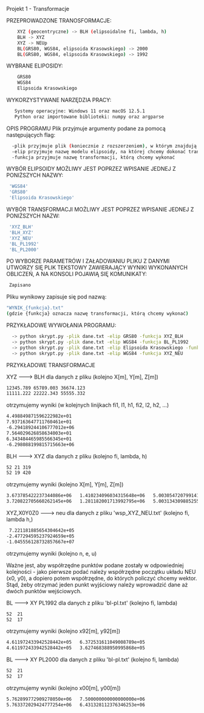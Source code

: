 Projekt 1 - Transformacje

PRZEPROWADZONE TRANOSFORMACJE:
```sh
    XYZ (geocentryczne) -> BLH (elipsoidalne fi, lambda, h)
    BLH -> XYZ
    XYZ -> NEUp
    BL(GRS80, WGS84, elipsoida Krasowskiego) -> 2000
    BL(GRS80, WGS84, elipsoida Krasowskiego) -> 1992
```
 WYBRANE ELIPOSIDY:
 ```sh
     GRS80
     WGS84
     Elipsoida Krasowskiego
 ```
 WYKORZYSTYWANE NARZĘDZIA PRACY:
 ```sh
    Systemy operacyjne: Windows 11 oraz macOS 12.5.1
    Python oraz importowane biblioteki: numpy oraz argparse
```

OPIS PROGRAMU
 Plik przyjmuje argumenty podane za pomocą następujących flag:
 ```sh
   -plik przyjmuje plik (koniecznie z rozszerzeniem), w którym znajdują się dane potrzebne do wykonania transformacji
   -elip przyjmuje nazwę modelu elipsoidy, na której chcemy dokonać transformacji
   -funkcja przyjmuje nazwę transformacji, którą chcemy wykonać
  ```
  
  WYBÓR ELIPSOIDY MOŻLIWY JEST POPRZEZ WPISANIE JEDNEJ Z PONIŻSZYCH NAZWY:
  ```sh
   'WGS84'
   'GRS80'
   'Elipsoida Krasowskiego'
  ```
  
  WYBÓR TRANSFORMACJI MOŻLIWY JEST POPRZEZ WPISANIE JEDNEJ Z PONIŻSZYCH NAZW:
  ```sh
   'XYZ_BLH'
   'BLH_XYZ'
   'XYZ_NEU'
   'BL_PL1992'
   'BL_PL2000'
  ```
  
  PO WYBORZE PARAMETRÓW I ZAŁADOWANIU PLIKU Z DANYMI UTWORZY SIĘ PLIK TEKSTOWY ZAWIERAJĄCY WYNIKI WYKONANYCH OBLICZEŃ, A NA KONSOLI POJAWIĄ SIĘ KOMUNIKATY:
  ```sh
   Zapisano
  ```
  Pliku wynikowy zapisuje się pod nazwą:
  ```sh
  "WYNIK_{funkcja}.txt"
  (gdzie {funkcja} oznacza nazwę transformacji, którą chcemy wykonać)
  ```
  
  PRZYKŁADOWE WYWOŁANIA PROGRAMU:
  ```sh
    -> python skrypt.py -plik dane.txt -elip GRS80 -funkcja XYZ_BLH
    -> python skrypt.py -plik dane.txt -elip WGS84 -funkcja BL_PL1992
    -> python skrypt.py -plik dane.txt -elip Elipsoida Krasowskiego -funkcja BL_XYZ
    -> python skrypt.py -plik dane.txt -elip WGS84 -funkcja XYZ_NEU
  ```
  
  
  PRZYKŁADOWE TRANSFORMACJE
  
  XYZ ---> BLH
  dla danych z pliku (kolejno X[m], Y[m], Z[m])
  ```sh
  12345.789 65789.003 36674.123
  11111.222 22222.343 55555.332
  ```
  otrzymujemy wyniki (w kolejnych linijkach fi1, l1, h1, fi2, l2, h2, ...)
  ```sh
  4.498849871596222982e+01   
  7.937163647711760461e+01   
  -6.294189244106777012e+06
  7.564029626858634003e+01   
  6.343484465985566345e+01   
  -6.298088199815715663e+06
  ```
  
  BLH ---> XYZ
  dla danych z pliku (kolejno fi, lambda, h)
  ```sh
  52 21 319
  52 19 420
  ```
  otrzymujemy wyniki (kolejno X[m], Y[m], Z[m])
  ```sh
  3.673785422237344086e+06   1.410234096034315648e+06   5.003054720799141563e+06
  3.720822705660262145e+06   1.281182001713992795e+06   5.003134309885255992e+06
  ```
  
  XYZ,X0Y0Z0 ---> neu
  dla danych z pliku 'wsp_XYZ_NEU.txt' (kolejno fi, lambda h,)
  ```sh
   7.221181885654304642e+05
  -2.477294595237924659e+05 
  -1.045556128732857667e+07
  ```
  otrzymujemy wyniki (kolejno n, e, u)
  
  Ważne jest, aby współrzędne punktów podane zostały w odpowiedniej kolejności - jako pierwsze podać należy współrzędne początku układu NEU (x0, y0), a dopiero potem współrzędne, do których policzyć chcemy wektor. Stąd, żeby otrzymać jeden punkt wyjściowy należy wprowadzić dane aż dwóch punktów wejściowych.
  
  BL ---> XY PL1992
  dla danych z pliku 'bl-pl.txt' (kolejno fi, lambda)
  ```sh
  52  21
  52  17
  ```
  otrzymujemy wyniki (kolejno x92[m], y92[m])
  ```sh
  4.611972433942528442e+05   6.372531611049008789e+05
  4.611972433942528442e+05   3.627468388950995868e+05
  ```
  
  BL ---> XY PL2000
  dla danych z pliku 'bl-pl.txt' (kolejno fi, lambda)
  ```sh
  52  21
  52  17
  ```
  otrzymujemy wyniki (kolejno x00[m], y00[m])
  ```sh
  5.762899772909278050e+06   7.500000000000000000e+06
  5.763372029424777254e+06   6.431328112376346253e+06
  ```
   

 
